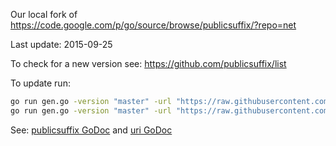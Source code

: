 
Our local fork of https://code.google.com/p/go/source/browse/publicsuffix/?repo=net

Last update: 2015-09-25

To check for a new version see: https://github.com/publicsuffix/list

To update run:
```bash
go run gen.go -version "master" -url "https://raw.githubusercontent.com/publicsuffix/list/master/public_suffix_list.dat"       > table.go
go run gen.go -version "master" -url "https://raw.githubusercontent.com/publicsuffix/list/master/public_suffix_list.dat" -test > table_test.go
```

See: [publicsuffix GoDoc](https://godoc.org/github.com/atomx/publicsuffix) and [uri GoDoc](https://godoc.org/github.com/atomx/publicsuffix/uri)

